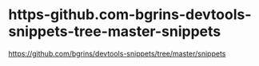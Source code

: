 # https-github.com-bgrins-devtools-snippets-tree-master-snippets
https://github.com/bgrins/devtools-snippets/tree/master/snippets
